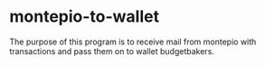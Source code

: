 # montepio-to-wallet
The purpose of this program is to receive mail from montepio with transactions and pass them on to wallet budgetbakers.
